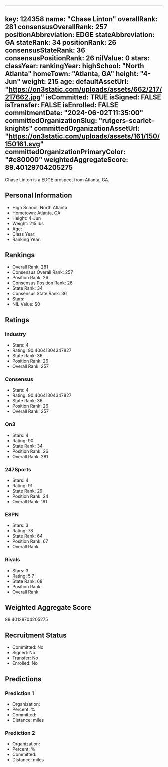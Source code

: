 ---
  key: 124358
  name: "Chase Linton"
  overallRank: 281
  consensusOverallRank: 257
  positionAbbreviation: EDGE
  stateAbbreviation: GA
  stateRank: 34
  positionRank: 26
  consensusStateRank: 36
  consensusPositionRank: 26
  nilValue: 0
  stars: 
  classYear: 
  rankingYear: 
  highSchool: "North Atlanta"
  homeTown: "Atlanta, GA"
  height: "4-Jun"
  weight: 215
  age: 
  defaultAssetUrl: "https://on3static.com/uploads/assets/662/217/217662.jpg"
  isCommitted: TRUE
  isSigned: FALSE
  isTransfer: FALSE
  isEnrolled: FALSE
  commitmentDate: "2024-06-02T11:35:00"
  committedOrganizationSlug: "rutgers-scarlet-knights"
  committedOrganizationAssetUrl: "https://on3static.com/uploads/assets/161/150/150161.svg"
  committedOrganizationPrimaryColor: "#c80000"
  weightedAggregateScore: 89.40129704205275
  ---
  
  Chase Linton is a EDGE prospect from Atlanta, GA.
  
  ## Personal Information
  - High School: North Atlanta
  - Hometown: Atlanta, GA
  - Height: 4-Jun
  - Weight: 215 lbs
  - Age: 
  - Class Year: 
  - Ranking Year: 
  
  ## Rankings
  - Overall Rank: 281
  - Consensus Overall Rank: 257
  - Position Rank: 26
  - Consensus Position Rank: 26
  - State Rank: 34
  - Consensus State Rank: 36
  - Stars: 
  - NIL Value: $0
  
  ## Ratings
  
  ### Industry
  - Stars: 4
  - Rating: 90.40641304347827
  - State Rank: 36
  - Position Rank: 26
  - Overall Rank: 257
  
  ### Consensus
  - Stars: 4
  - Rating: 90.40641304347827
  - State Rank: 36
  - Position Rank: 26
  - Overall Rank: 257
  
  ### On3
  - Stars: 4
  - Rating: 90
  - State Rank: 34
  - Position Rank: 26
  - Overall Rank: 281
  
  ### 247Sports
  - Stars: 4
  - Rating: 91
  - State Rank: 29
  - Position Rank: 24
  - Overall Rank: 191
  
  ### ESPN
  - Stars: 3
  - Rating: 78
  - State Rank: 64
  - Position Rank: 67
  - Overall Rank: 
  
  ### Rivals
  - Stars: 3
  - Rating: 5.7
  - State Rank: 68
  - Position Rank: 
  - Overall Rank: 
  
  ## Weighted Aggregate Score
  89.40129704205275
  
  ## Recruitment Status
  - Committed: No
  - Signed: No
  - Transfer: No
  - Enrolled: No
  
  
  
  ## Predictions
  
  ### Prediction 1
  - Organization: 
  - Percent: %
  - Committed: 
  - Distance:  miles
  
  ### Prediction 2
  - Organization: 
  - Percent: %
  - Committed: 
  - Distance:  miles
  